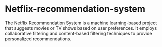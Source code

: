 # Netflix-recommendation-system
The Netflix Recommendation System is a machine learning-based project that suggests movies or TV shows based on user preferences. It employs collaborative filtering and content-based filtering techniques to provide personalized recommendations.
